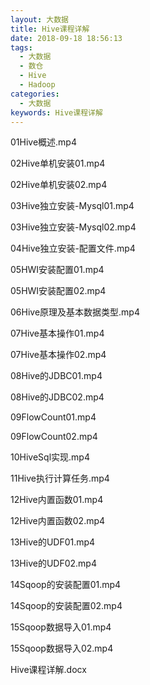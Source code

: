 ```yaml
---
layout: 大数据
title: Hive课程详解
date: 2018-09-18 18:56:13
tags:
  - 大数据
  - 数仓
  - Hive
  - Hadoop
categories:
  - 大数据
keywords: Hive课程详解
---
```


01Hive概述.mp4

02Hive单机安装01.mp4

02Hive单机安装02.mp4

03Hive独立安装-Mysql01.mp4

03Hive独立安装-Mysql02.mp4

04Hive独立安装-配置文件.mp4

05HWI安装配置01.mp4

05HWI安装配置02.mp4

06Hive原理及基本数据类型.mp4

07Hive基本操作01.mp4

07Hive基本操作02.mp4

08Hive的JDBC01.mp4

08Hive的JDBC02.mp4

09FlowCount01.mp4

09FlowCount02.mp4

10HiveSql实现.mp4

11Hive执行计算任务.mp4

12Hive内置函数01.mp4

12Hive内置函数02.mp4

13Hive的UDF01.mp4

13Hive的UDF02.mp4

14Sqoop的安装配置01.mp4

14Sqoop的安装配置02.mp4

15Sqoop数据导入01.mp4

15Sqoop数据导入02.mp4

Hive课程详解.docx
